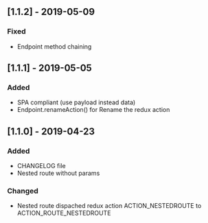 ## [1.1.2] - 2019-05-09
### Fixed
- Endpoint method chaining
## [1.1.1] - 2019-05-05
### Added
- SPA compliant (use payload instead data)
- Endpoint.renameAction() for Rename the redux action
## [1.1.0] - 2019-04-23
### Added
- CHANGELOG file
- Nested route without params
### Changed
- Nested route dispached redux action 
ACTION_NESTEDROUTE to ACTION_ROUTE_NESTEDROUTE